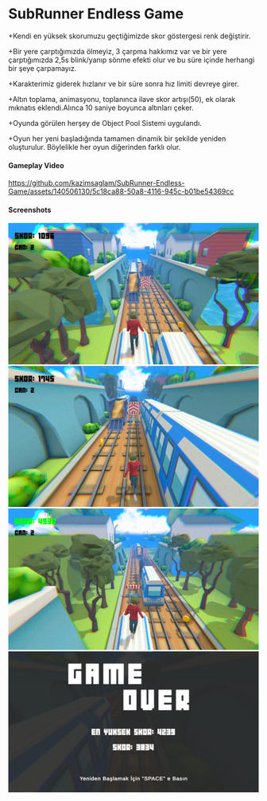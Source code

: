 # SubRunner Endless Game
  
  +Kendi en yüksek skorumuzu geçtiğimizde skor göstergesi renk değiştirir.
  
  +Bir yere çarptığımızda ölmeyiz, 3 çarpma hakkımız var ve bir yere çarptığımızda 2,5s blink/yanıp sönme efekti olur ve bu süre içinde herhangi bir şeye çarpamayız.
  
  +Karakterimiz giderek hızlanır ve bir süre sonra hız limiti devreye girer.
  
  +Altın toplama, animasyonu, toplanınca ilave skor artışı(50), ek olarak mıknatıs eklendi.Alınca 10 saniye boyunca altınları çeker.
  
  +Oyunda görülen herşey de Object Pool Sistemi uygulandı.

  +Oyun her yeni başladığında tamamen dinamik bir şekilde yeniden oluşturulur. Böylelikle her oyun diğerinden farklı olur.

#### Gameplay Video
https://github.com/kazimsaglam/SubRunner-Endless-Game/assets/140506130/5c18ca88-50a8-4116-945c-b01be54369cc


#### Screenshots
![screenshot](https://github.com/kazimsaglam/SubRunner-Endless-Game/blob/main/Screenshots/ss1.png)
![screenshot](https://github.com/kazimsaglam/SubRunner-Endless-Game/blob/main/Screenshots/ss2.png)
![screenshot](https://github.com/kazimsaglam/SubRunner-Endless-Game/blob/main/Screenshots/ss3.png)
![screenshot](https://github.com/kazimsaglam/SubRunner-Endless-Game/blob/main/Screenshots/ss4.png)
